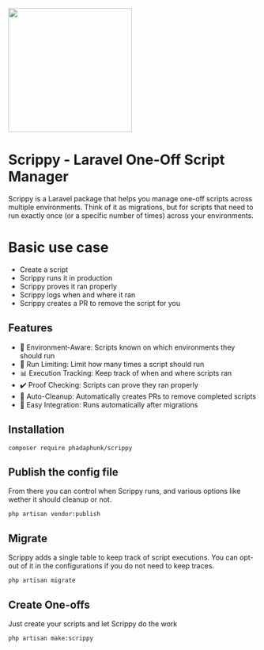 <img src="https://github.com/user-attachments/assets/689beb98-7175-4d30-8235-d89c629c0496" width="250" height="250">



# Scrippy - Laravel One-Off Script Manager

Scrippy is a Laravel package that helps you manage one-off scripts across multiple environments. Think of it as migrations, but for scripts that need to run exactly once (or a specific number of times) across your environments.


# Basic use case
* Create a script
* Scrippy runs it in production
* Scrippy proves it ran properly
* Scrippy logs when and where it ran
* Scrippy creates a PR to remove the script for you

## Features

* 🚀 Environment-Aware: Scripts known on which environments they should run
* 🔄 Run Limiting: Limit how many times a script should run
* 📊 Execution Tracking: Keep track of when and where scripts ran
* ✔️ Proof Checking: Scripts can prove they ran properly
* 🤖 Auto-Cleanup: Automatically creates PRs to remove completed scripts
* 🔌 Easy Integration: Runs automatically after migrations

## Installation
```
composer require phadaphunk/scrippy
```

## Publish the config file

From there you can control when Scrippy runs, and various options like wether it should cleanup or not.


```
php artisan vendor:publish
```


## Migrate

Scrippy adds a single table to keep track of script executions. You can opt-out of it in the configurations if you do not need to keep traces.

```
php artisan migrate
```

## Create One-offs

Just create your scripts and let Scrippy do the work

```
php artisan make:scrippy
```
